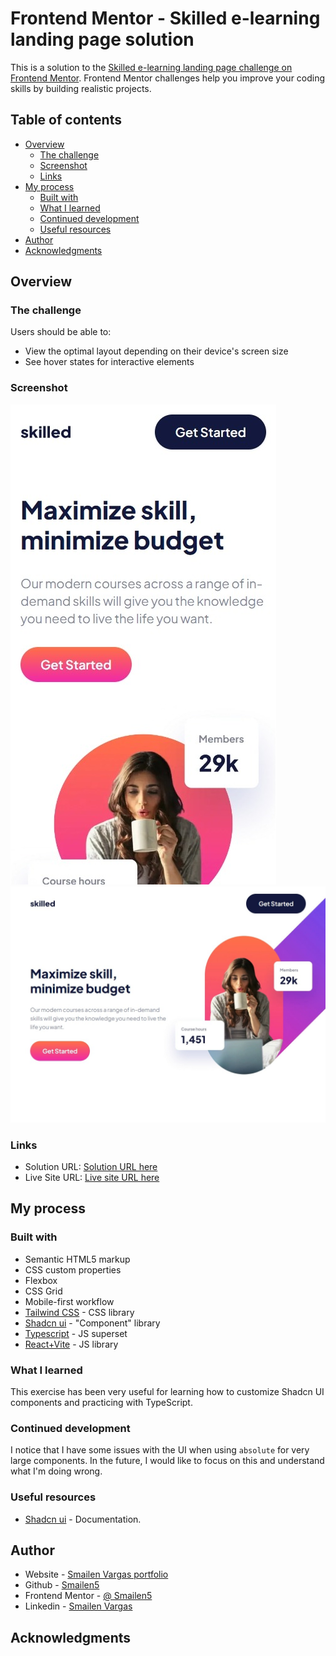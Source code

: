 # Frontend Mentor - Skilled e-learning landing page solution

This is a solution to the [Skilled e-learning landing page challenge on Frontend Mentor](https://www.frontendmentor.io/challenges/skilled-elearning-landing-page-S1ObDrZ8q). Frontend Mentor challenges help you improve your coding skills by building realistic projects.

## Table of contents

- [Overview](#overview)
  - [The challenge](#the-challenge)
  - [Screenshot](#screenshot)
  - [Links](#links)
- [My process](#my-process)
  - [Built with](#built-with)
  - [What I learned](#what-i-learned)
  - [Continued development](#continued-development)
  - [Useful resources](#useful-resources)
- [Author](#author)
- [Acknowledgments](#acknowledgments)


## Overview

### The challenge

Users should be able to:

- View the optimal layout depending on their device's screen size
- See hover states for interactive elements

### Screenshot

![Phone](../screen%20capture/skilled-elearning-phone.jpeg)
![Desktop](../screen%20capture/skilled-elearning-desktop.jpeg)

### Links

- Solution URL: [Solution URL here](https://github.com/Smailen5/Frontend-Mentor-Challenge/tree/main/skilled-elearning-landing-page)
- Live Site URL: [Live site URL here](https://soft-shortbread-7ebd18.netlify.app/)

## My process

### Built with

- Semantic HTML5 markup
- CSS custom properties
- Flexbox
- CSS Grid
- Mobile-first workflow
- [Tailwind CSS](https://tailwindcss.com/) - CSS library
- [Shadcn ui](https://ui.shadcn.com/) - "Component" library
- [Typescript](https://www.typescriptlang.org/) - JS superset
- [React+Vite](https://vitejs.dev/guide/) - JS library


### What I learned

This exercise has been very useful for learning how to customize Shadcn UI components and practicing with TypeScript.


### Continued development

I notice that I have some issues with the UI when using `absolute` for very large components. In the future, I would like to focus on this and understand what I'm doing wrong.


### Useful resources

- [Shadcn ui](https://ui.shadcn.com/) - Documentation.


## Author

- Website - [Smailen Vargas portfolio](https://smailenvargas.com/)
- Github - [Smailen5](https://github.com/Smailen5)
- Frontend Mentor - [@ Smailen5](https://www.frontendmentor.io/profile/Smailen5)
- Linkedin - [Smailen Vargas](https://www.linkedin.com/in/smailen-vargas/)


## Acknowledgments



